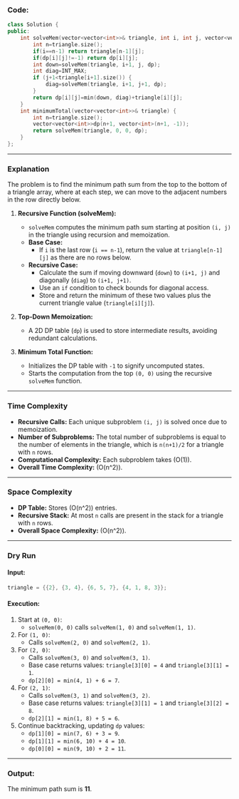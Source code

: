 ### Code: 
```cpp
class Solution {
public:
    int solveMem(vector<vector<int>>& triangle, int i, int j, vector<vector<int>>& dp){
        int n=triangle.size();
        if(i==n-1) return triangle[n-1][j];
        if(dp[i][j]!=-1) return dp[i][j];
        int down=solveMem(triangle, i+1, j, dp);
        int diag=INT_MAX;
        if (j+1<triangle[i+1].size()) {
            diag=solveMem(triangle, i+1, j+1, dp);
        }
        return dp[i][j]=min(down, diag)+triangle[i][j];
    }
    int minimumTotal(vector<vector<int>>& triangle) {
        int n=triangle.size();
        vector<vector<int>>dp(n+1, vector<int>(n+1, -1));
        return solveMem(triangle, 0, 0, dp);
    }
};
```

---

### **Explanation**
The problem is to find the minimum path sum from the top to the bottom of a triangle array, where at each step, we can move to the adjacent numbers in the row directly below.

1. **Recursive Function (solveMem):**
   - `solveMem` computes the minimum path sum starting at position `(i, j)` in the triangle using recursion and memoization.
   - **Base Case:** 
     - If `i` is the last row (`i == n-1`), return the value at `triangle[n-1][j]` as there are no rows below.
   - **Recursive Case:**
     - Calculate the sum if moving downward (`down`) to `(i+1, j)` and diagonally (`diag`) to `(i+1, j+1)`.
     - Use an `if` condition to check bounds for diagonal access.
     - Store and return the minimum of these two values plus the current triangle value (`triangle[i][j]`).

2. **Top-Down Memoization:**
   - A 2D DP table (`dp`) is used to store intermediate results, avoiding redundant calculations.

3. **Minimum Total Function:**
   - Initializes the DP table with `-1` to signify uncomputed states.
   - Starts the computation from the top `(0, 0)` using the recursive `solveMem` function.

---

### **Time Complexity**
- **Recursive Calls:** Each unique subproblem `(i, j)` is solved once due to memoization.
- **Number of Subproblems:** The total number of subproblems is equal to the number of elements in the triangle, which is `n(n+1)/2` for a triangle with `n` rows.
- **Computational Complexity:** Each subproblem takes \(O(1)\). 
- **Overall Time Complexity:** \(O(n^2)\).

---

### **Space Complexity**
- **DP Table:** Stores \(O(n^2)\) entries.
- **Recursive Stack:** At most `n` calls are present in the stack for a triangle with `n` rows.
- **Overall Space Complexity:** \(O(n^2)\).

---

### **Dry Run**

#### Input:
```cpp
triangle = {{2}, {3, 4}, {6, 5, 7}, {4, 1, 8, 3}};
```

#### Execution:

1. Start at `(0, 0)`: 
   - `solveMem(0, 0)` calls `solveMem(1, 0)` and `solveMem(1, 1)`.
2. For `(1, 0)`:
   - Calls `solveMem(2, 0)` and `solveMem(2, 1)`.
3. For `(2, 0)`:
   - Calls `solveMem(3, 0)` and `solveMem(3, 1)`.
   - Base case returns values: `triangle[3][0] = 4` and `triangle[3][1] = 1`.
   - `dp[2][0] = min(4, 1) + 6 = 7`.
4. For `(2, 1)`:
   - Calls `solveMem(3, 1)` and `solveMem(3, 2)`.
   - Base case returns values: `triangle[3][1] = 1` and `triangle[3][2] = 8`.
   - `dp[2][1] = min(1, 8) + 5 = 6`.
5. Continue backtracking, updating `dp` values:
   - `dp[1][0] = min(7, 6) + 3 = 9`.
   - `dp[1][1] = min(6, 10) + 4 = 10`.
   - `dp[0][0] = min(9, 10) + 2 = 11`.

---

### Output:
The minimum path sum is **11**.
